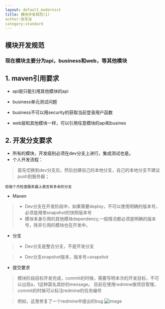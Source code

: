 ```yaml
--- 
layout: default_modernist 
title: 模块开发规范(1)
author:张军龙
category:standard
---
```


## 模块开发规范

### 现在模块主要分为api，business和web，等其他模块

## 1. maven引用要求

* api层只能引用其他模块的api

* business单元测试问题

* business不可以用security的获取当前登录用户函数

* web层和其他模块一样，可以引用任意模块的api和busines

## 2. 开发分支要求

* 所有的模块，开发级别必须在dev分支上进行，集成测试也是。
* 个人开发流程：

> 首先切换到dev分支后，然后创建自己的本地分支，自己的本地分支不建议push到服务器；

`检每个月检查服务器上是否有多余的分支`

* Maven

> * Dev分支在开发阶段中，如果需要deploy，不可以使用明确的版本号，必须是用带snapshot的快照版本号
> * 模块本身引用的其他模块dependency,一般情况都必须是明确的版本号，除非引用的模块也在开发中。

* 分支
> * Dev分支是整合分支，不是开发分支

> * Dev分支snapshot版本，版本号+snapshot


* 提交要求

> 模块阶段目标开发完成，commit的时候，需要写明本次的开发目标，不可以出现a，1这种莫名其妙的message。
目前在使用redmine做项目管理，commit的时候可以标注redmine的任务编号

> 例如，这里修复了一个redmine中提出的bug
![image](https://raw.githubusercontent.com/gxtech/blog/gh-pages/_image/redmine_bug.png)

